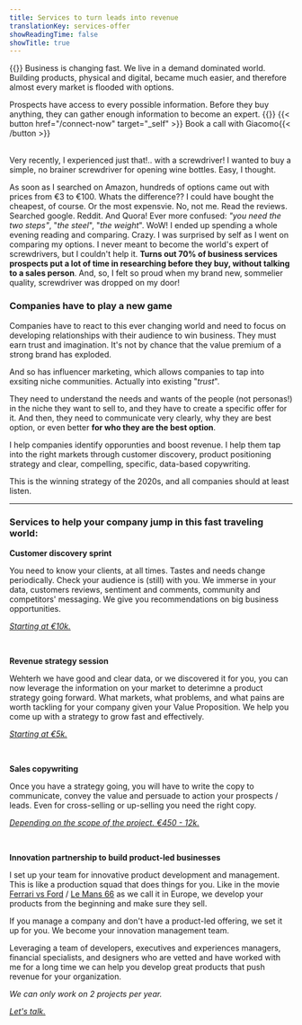 ```yaml
---
title: Services to turn leads into revenue
translationKey: services-offer
showReadingTime: false
showTitle: true
---
```


{{<lead>}} Business is changing fast. We live in a demand dominated world. Building products, physical and digital, became much easier, and therefore almost every market is flooded with options.

Prospects have access to every possible information. Before they buy anything, they can gather enough information to become an expert.
{{</lead>}}
{{< button href="/connect-now" target="_self" >}}
Book a call with Giacomo{{< /button >}}

<br>
Very recently, I experienced just that!.. with a screwdriver! I wanted to buy a simple, no brainer screwdriver for opening wine bottles. Easy, I thought.

As soon as I searched on Amazon, hundreds of options came out with prices from €3 to €100. Whats the difference?? I could have bought the cheapest, of course. Or the most expensvie. No, not me. Read the reviews. Searched google. Reddit. And Quora! Ever more confused: _"you need the two steps"_, "_the steel_", "_the weight_". WoW! I ended up spending a whole evening reading and comparing. Crazy. I was surprised by self as I went on comparing my options. I never meant to become the world's expert of screwdrivers, but I couldn't help it. **Turns out 70% of business services prospects put a lot of time in researching before they buy, without talking to a sales person**. And, so, I felt so proud when my brand new, sommelier quality, screwdriver was dropped on my door!

### Companies have to play a new game

Companies have to react to this ever changing world and need to focus on developing relationships with their audience to win business. They must earn trust and imagination. It's not by chance that the value premium of a strong brand has exploded.

And so has influencer marketing, which allows companies to tap into exsiting niche communities. Actually into existing "_trust_".

They need to understand the needs and wants of the people (not personas!) in the niche they want to sell to, and they have to create a specific offer for it. And then, they need to communicate very clearly, why they are best option, or even better **for who they are the best option**.

I help companies identify opporunties and boost revenue. I help them tap into the right markets through customer discovery, product positioning strategy and clear, compelling, specific, data-based copywriting.

This is the winning strategy of the 2020s, and all companies should at least listen.

<hr>

### Services to help your company jump in this fast traveling world:

**Customer discovery sprint**

You need to know your clients, at all times. Tastes and needs change periodically. Check your audience is (still) with you. We immerse in your data, customers reviews, sentiment and comments, community and competitors' messaging. We give you recommendations on big business opportunities.

[_Starting at €10k._](/connect-now)

<br>

**Revenue strategy session**

Wehterh we have good and clear data, or we discovered it for you, you can now leverage the information on your market to deterimne a product strategy going forward. What markets, what problems, and what pains are worth tackling for your company given your Value Proposition. We help you come up with a strategy to grow fast and effectively.

[_Starting at €5k._](/connect-now)

<br>

**Sales copywriting**

Once you have a strategy going, you will have to write the copy to communicate, convey the value and persuade to action your prospects / leads. Even for cross-selling or up-selling you need the right copy.

[_Depending on the scope of the project. €450 - 12k._](/connect-now)

<br>

**Innovation partnership to build product-led businesses**

I set up your team for innovative product development and management. This is like a production squad that does things for you. Like in the movie [Ferrari vs Ford](https://www.imdb.com/title/tt1950186/) / [Le Mans 66](https://www.imdb.com/title/tt1950186/) as we call it in Europe, we develop your products from the beginning and make sure they sell.

If you manage a company and don't have a product-led offering, we set it up for you. We become your innovation management team.

Leveraging a team of developers, executives and experiences managers, financial specialists, and designers who are vetted and have worked with me for a long time we can help you develop great products that push revenue for your organization.

_We can only work on 2 projects per year._

[_Let's talk._](/connect-now)
